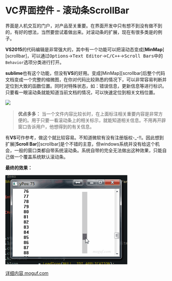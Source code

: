 # VC界面控件 - 滚动条ScrollBar

界面是人机交互的门户，对产品至关重要。在界面开发中只有想不到没有做不到的，有好的想法，当然要尝试着做出来。对滚动条的扩展，现在有很多类是的例子。

**VS2015**的代码编辑是非常强大的，其中有一个功能可以把滚动态变成[**MinMap**][scrollbar]，可以通过<kbd>Options</kbd>-><kbd>Text Editor</kbd>-><kbd>C/C++</kbd>-><kbd>Scroll Bars</kbd>中的`Behavior`选项分类进行打开。

**sublime**也有这个功能，但没有**VS**的好用。变成[MinMap][scrollbar]后整个代码文档变成一个完整的缩微图，在你对代码比较熟悉的情况下，可以非常容易判断并定位到大致的函数位置。同时对特殊状态，如：错误信息，更新信息等进行标识。只要看一眼滚动条就能知道当前文档的情况，可以快速定位到相关文档位置。


![](http://images.moguf.com/imgs/dev/scrollcalc/03.gif)


> **优点多多：** 当一个文件内容比较长时，在上面标注相关重要内容是非常方便的。用于只要一看滚动条上的相关标示，就能知道相关信息。不用再开辟窗口告诉用户，他想得到的有关信息。

有**VS**可作参考，做这个就比较容易。不知道微软有没有注册版权-_-!!。因此想到扩展[**Scroll Bar**][scrollbar]是个不错的主意，但windows系统并没有给这个机会，一般的窗口类都自带系统滚动条。系统自带的完全无法做出这种效果，只能自己做一个覆盖系统默认滚动条。



**最终的效果：**

![](testscroll.gif)


[详细内容 moguf.com](http://dev.moguf.com/post/testscrollcalc)

